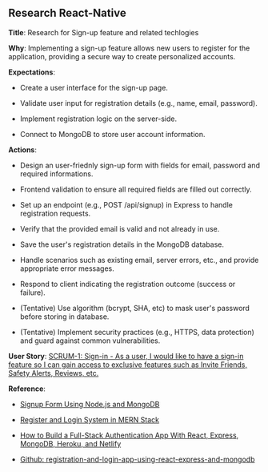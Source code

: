 ## Research React-Native

**Title**: Research for Sign-up feature and related techlogies

**Why**: Implementing a sign-up feature allows new users to register for the application, providing a secure way to create personalized accounts.

**Expectations**:
* Create a user interface for the sign-up page.

* Validate user input for registration details (e.g., name, email, password).

* Implement registration logic on the server-side.

* Connect to MongoDB to store user account information.

**Actions**:
* Design an user-friednly sign-up form with fields for email, password and required informations.

* Frontend validation to ensure all required fields are filled out correctly.

* Set up an endpoint (e.g., POST /api/signup) in Express to handle registration requests.

* Verify that the provided email is valid and not already in use.

* Save the user's registration details in the MongoDB database.

* Handle scenarios such as existing email, server errors, etc., and provide appropriate error messages.
* Respond to client indicating the registration outcome (success or failure).

* (Tentative) Use algorithm (bcrypt, SHA, etc) to mask user's password before storing in database.

* (Tentative) Implement security practices (e.g., HTTPS, data protection) and guard against common vulnerabilities.

**User Story**: [SCRUM-1: Sign-in - As a user, I would like to have a sign-in feature so I can gain access to exclusive features such as Invite Friends, Safety Alerts, Reviews, etc.](https://cs3398f23romulans1.atlassian.net/browse/SCRUM-1)

**Reference**: 
* [Signup Form Using Node.js and MongoDB](https://www.geeksforgeeks.org/signup-form-using-node-js-and-mongodb/)

* [Register and Login System in MERN Stack](https://dev.to/crackingdemon/register-and-login-system-in-mern-stack-1n98)

* [How to Build a Full-Stack Authentication App With React, Express, MongoDB, Heroku, and Netlify](https://www.freecodecamp.org/news/how-to-build-a-fullstack-authentication-system-with-react-express-mongodb-heroku-and-netlify/)

* [Github: registration-and-login-app-using-react-express-and-mongodb](https://github.com/Aklilu-Mandefro/registration-and-login-app-using-react-express-and-mongodb)